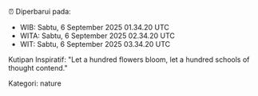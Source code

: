 ⏰ Diperbarui pada:
- WIB: Sabtu, 6 September 2025 01.34.20 UTC
- WITA: Sabtu, 6 September 2025 02.34.20 UTC
- WIT: Sabtu, 6 September 2025 03.34.20 UTC

Kutipan Inspiratif:
"Let a hundred flowers bloom, let a hundred schools of thought contend."


Kategori: nature

